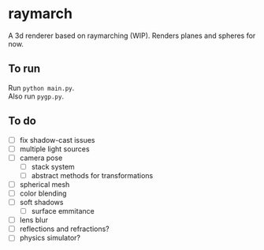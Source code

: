 # raymarch
A 3d renderer based on raymarching (WIP).
Renders planes and spheres for now.

## To run
Run `python main.py`.<br>
Also run `pygp.py`.

## To do
- [ ] fix shadow-cast issues
- [ ] multiple light sources
- [ ] camera pose
  - [ ] stack system
  - [ ] abstract methods for transformations
- [ ] spherical mesh
- [ ] color blending
- [ ] soft shadows
  - [ ] surface emmitance
- [ ] lens blur
- [ ] reflections and refractions?
- [ ] physics simulator?
